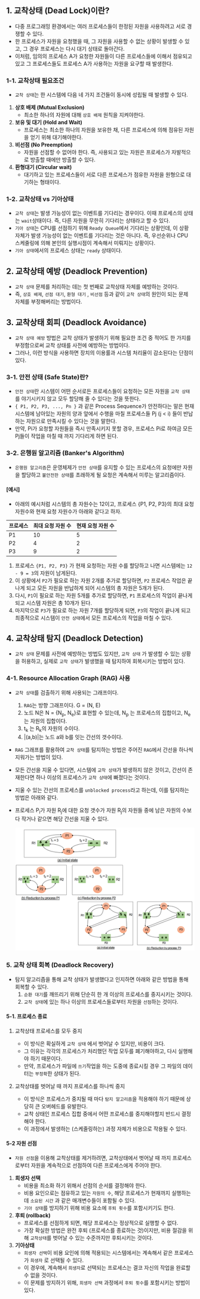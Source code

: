 ## 1. 교착상태 (Dead Lock)이란?

- 다중 프로그래밍 환경에서는 여러 프로세스들이 한정된 자원을 사용하려고 서로 경쟁할 수 있다.
- 한 프로세스가 자원을 요청했을 때, 그 자원을 사용할 수 없는 상황이 발생할 수 있고, 그 경우 프로세스는 다시 대기 상태로 돌아간다.
- 이처럼, 임의의 프로세스 A가 요청한 자원들이 다른 프로세스들에 이해서 점유되고 있고 그 프로세스들도 프로세스 A가 사용하는 자원을 요구할 때 발생한다.



### 1-1. 교착상태 필요조건

- `교착 상태`는 한 시스템에 다음 네 가지 조건들이 동시에 성립될 때 발생할 수 있다.

1. **상호 배제 (Mutual Exclusion)**
   - 최소한 하나의 자원에 대해 `상호 배제` 원칙을 지켜야한다.
2. **보유 및 대기 (Hold and Wait)**
   - 프로세스는 최소한 하나의 자원을 보유한 채, 다른 프로세스에 의해 점유된 자원을 얻기 위해 대기해야한다.
3. **비선점 (No Preemption)**
   - 자원을 선점할 수 없어야 한다. 즉, 사용되고 있는 자원은 프로세스가 자발적으로 방출할 때에만 방출할 수 있다.
4. **환형대기 (Circular wait)**
   - 대기하고 있는 프로세스들이 서로 다른 프로세스가 점유한 자원을 원형으로 대기하는 형태이다.

### 1-2. 교착상태 vs 기아상태

- `교착 상태`는 발생 가능성이 없는 이벤트를 기다리는 경우이다. 이때 프로세스의 상태는 `wait`상태이다. 즉, 다른 자원을 무한히 기다리는 상태라고 할 수 있다.
- `기아 상태`는 CPU를 선점하기 위해 `Ready Queue`에서 기다리는 상황인데, 이 상황 자체가 발생 가능성이 없는 이벤트를 기다리는 것은 아니다. 즉, 우선순위나 CPU 스케줄링에 의해 본인의 실행시점이 계속해서 미뤄지는 상황이다.
- `기아 상태`에서의 프로세스 상태는 `ready` 상태이다.



## 2. 교착상태 예방 (Deadlock Prevention)

- `교착 상태` 문제를 처리하는 데는 첫 번째로 교착상태 자체를 예방하는 것이다.
- 즉, `상호 배제`, `선점 대기`, `환형 대기` , `비선점` 등과 같이 `교착 상태`의 원인이 되는 문제 자체를 부정해버리는 방법이다.



## 3. 교착상태 회피 (Deadlock Avoidance)

- `교착 상태 예방` 방법은 교착 상태가 발생하기 위해 필요한 조건 중 적어도 한 가지를 부정함으로써 교착 상태를 사전에 예방하는 방법이다.
- 그러나, 이런 방식을 사용하면 장치의 이용률과 시스템 처리율이 감소된다는 단점이 있다.



### 3-1. 안전 상태 (Safe State)란?

- `안전 상태`란 시스템이 어떤 순서로든 프로세스들이 요청하는 모든 자원을 `교착 상태`를 야기시키지 않고 모두 할당해 줄 수 있다는 것을 뜻한다.
- `{ P1, P2, P3, ..., Pn }` 과 같은 Process Sequence가 안전하다는 말은 현재 시스템에 남아있는 자원의 양과 앞에서 수행을 마칠 프로세스들  Pj (j < i) 들이 반납하는 자원으로 만족시킬 수 있다는 것을 말한다.
- 만약, Pi가 요청할 자원들을 즉시 만족시키지 못할 경우, 프로세스 Pi로 하여금 모든 Pj들이 작업을 마칠 때 까지 기다리게 하면 된다.



### 3-2. 은행원 알고리즘 (Banker's Algorithm)

- `은행원 알고리즘`은 운영체제가 `안전 상태`를 유지할 수 있는 프로세스의 요청에만 자원을 할당하고 `불안전한 상태`를 초래하게 될 요청은 계속해서 미루는 알고리즘이다.



#### [예시]

- 아래의 예시처럼 시스템의 총 자원수는 12이고, 프로세스 {P1, P2, P3}의 최대 요청 자원수와 현재 요청 자원수가 아래와 같다고 하자.

| 프로세스 | 최대 요청 자원 수 | 현재 요청 자원 수 |
| -------- | ----------------- | ----------------- |
| P1       | 10                | 5                 |
| P2       | 4                 | 2                 |
| P3       | 9                 | 2                 |

1. 프로세스 `{P1, P2, P3}` 가 현재 요청하는 자원 수를 할당하고 나면 시스템에는 `12 - 9 = 3`의 자원이 남게된다.
2. 이 상황에서 `P2`가 필요로 하는 자원 2개를 추가로 할당하면, `P2` 프로세스 작업은 끝나게 되고 모든 자원을 반납하게 되어 시스템의 총 자원은 5개가 된다.
3. 다시, `P1`이 필요로 하는 자원 5개를 추가로 할당하면, `P1` 프로세스의 작업이 끝나게 되고 시스템 자원은 총 10개가 된다.
4. 마지막으로 `P3`가 필요로 하는 자원 7개를 할당하게 되면, `P3`의 작업이 끝나게 되고 최종적으로 시스템이 `안전 상태`에서 모든 프로세스의 작업을 마칠 수 있다.



## 4. 교착상태 탐지 (Deadlock Detection)

- `교착 상태` 문제를 사전에 예방하는 방법도 있지만, `교착 상태` 가 발생할 수 있는 상황을 허용하고, 실제로 `교착 상태`가 발생했을 때 탐지하여 회복시키는 방법이 있다.



### 4-1. Resource Allocation Graph (RAG) 사용

- `교착 상태`를 검출하기 위해 사용되는 그래프이다.

  1. `RAG`는 방향 그래프이다. G = (N, E)
  2. 노드 N은 N = {N<sub>p</sub>, N<sub>e</sub>}로 표현할 수 있는데, N<sub>p</sub> 는 프로세스의 집합이고, N<sub>e</sub>는 자원의 집합이다.
  3. t<sub>k</sub> 는 R<sub>k</sub>의 자원의 수이다.
  4. |(a,b)|는 노드 a와 b를 잇는 간선의 갯수이다.

- `RAG` 그래프를 활용하여 `교착 상태`를 탐지하는 방법은 주어진 `RAG`에서 간선을 하나씩 지워가는 방법이 있다.

- 모든 간선을 지울 수 있다면, 시스템에 `교착 상태`가 발생하지 않은 것이고,  간선이 존재한다면 하나 이상의 프로세스가 `교착 상태`에 빠졌다는 것이다.

- 지울 수 있는 간선의 프로세스를 `unblocked process`라고 하는데, 이를 탐지하는 방법은 아래와 같다.

- 프로세스 P<sub>i</sub>가 자원 R<sub>j</sub>에 대한 요청 갯수가 자원 R<sub>j</sub>의 자원들 중에 남은 자원의 수보다 작거나 같으면 해당 간선을 지울 수 있다.

  ![](../자료/RAG.PNG)



### 5. 교착 상태 회복 (Deadlock Recovery)

- 탐지 알고리즘을 통해 교착 상태가 발생했다고 인지하면 아래와 같은 방법을 통해 회복할 수 있다.
  1. `순환 대기`를 깨뜨리기 위해 단순히 한 개 이상의 프로세스를 중지시키는 것이다.
  2. `교착 상태`에 있는 하나 이상의 프로세스들로부터 자원을 `선점`하는 것이다.



#### 5-1. 프로세스 종료

1. 교착상태 프로세스를 모두 중지

   - 이 방식은 확실하게 `교착 상태` 에서 벗어날 수 있지만, 비용이 크다.
   - 그 이유는 각각의 프로세스가 처리했던 작업 모두를 폐기해야하고, 다시 실행해야 하기 때문이다.
   - 만약, 프로세스가 파일에 `쓰기`작업을 하는 도중에 종료시킬 경우 그 파일의 데이터는 `부정확`한 상태가 된다.

   

2. 교착상태를 벗어날 때 까지 프로세스를 하나씩 중지

   - 이 방식은 프로세스가 중지될 때 마다 `탐지 알고리즘`을 적용해야 하기 때문에 상당히 큰 오버헤드를 유발한다.
   - 교착 상태인 프로세스 집합 중에서 어떤 프로세스를 중지해야할지 반드시 결정해야 한다.
   - 이 과정에서 발생하는 (스케줄링하는) 과정 자체가 비용으로 작용될 수 있다.



#### 5-2 자원 선점

- `자원 선점`을 이용해 교착상태를 제거하려면, 교착상태에서 벗어날 때 까지 프로세스로부터 자원을 계속적으로 선점하여 다른 프로세스에게 주어야 한다.

1. **희생자 선택**
   - 비용을 최소화 하기 위해서 선점의 순서를 결정해야 한다. 
   - 비용 요인으로는 점유하고 있는 `자원의 수`, 해당 프로세스가 현재까지 실행하는데 `소요된 시간` 과 같은 매개변수들이 포함될 수 있다.
   - `기아 상태`를 방지하기 위해  비용 요소에 `후퇴 횟수`를 포함시키기도 한다.
2. **후퇴 (rollback)**
   - 프로세스를 선점하게 되면, 해당 프로세스는 정상적으로 실행할 수 없다.
   - 가장 확실한 방법은 완전 후퇴 (프로세스를 종료하는 것)이지만, 비용 절감을 위해 `교착상태`를 벗어날 수 있는 수준까지만 후퇴시키는 것이다.
3. **기아상태**
   - `희생자 선택`이 비용 요인에 의해 적용되는 시스템에서는 계속해서 같은 프로세스가 `희생자` 로 선택될 수 있다.
   - 이 경우에, 계속해서 `희생자`로 선택되는 프로세스는 결코 자신의 작업을 완료할 수 없을 것이다.
   - 이 문제를 방지하기 위해, `희생자 선택` 과정에서 `후퇴 횟수`를 포함시키는 방법이 있다.